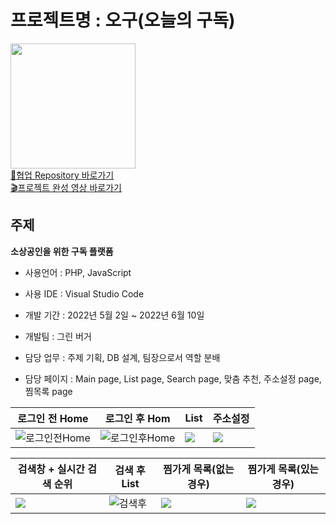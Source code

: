 프로젝트명 : 오구(오늘의 구독)
=====

<img src="https://user-images.githubusercontent.com/101936519/175867739-91775142-3af8-49f1-8635-e5e8c2adfaa8.png" width=200px></img>
<br>
[:link:협업 Repository 바로가기](https://github.com/rlagnswo0505/59-project)
<br>
[:clapper:프로젝트 완성 영상 바로가기](https://youtu.be/OsIKabWLk5U)

주제
-----
**소상공인을 위한 구독 플랫폼** 

- 사용언어 : PHP, JavaScript

- 사용 IDE : Visual Studio Code

- 개발 기간 : 2022년 5월 2일 ~ 2022년 6월 10일

- 개발팀 : 그린 버거

- 담당 업무 : 주제 기획, DB 설계, 팀장으로서 역할 분배

- 담당 페이지 : Main page, List page, Search page, 맞춤 추천, 주소설정 page, 찜목록 page

|로그인 전 Home|로그인 후 Hom|List|주소설정|
|-------------|------------|------------|-------------|
|<img src="https://user-images.githubusercontent.com/101936519/175876087-e252a8ac-add8-4fc8-a45b-04c6e8e10d67.jpg" alt="로그인전Home">|<img src="https://user-images.githubusercontent.com/101936519/175875735-9cbcb145-9f09-4b7b-bbdc-9cad7b4df6db.jpg" alt="로그인후Home">|<img src="https://user-images.githubusercontent.com/101936519/176115753-d52f2969-b7d8-4d63-a47a-fa2628f245a5.jpg">|<img src="https://user-images.githubusercontent.com/101936519/176115835-8f28ab1b-aa6e-4b43-ae4e-38fb63e3406e.jpg">|

|검색창 + 실시간 검색 순위|검색 후 List|찜가게 목록(없는 경우)|찜가게 목록(있는 경우)|
|-----------------------|------|-------|-------------------|
<img src="https://user-images.githubusercontent.com/101936519/176115574-63a64256-669c-4567-a960-4f26f4b71fbe.jpg">|<img src="https://user-images.githubusercontent.com/101936519/175875962-0ac8a182-d3a1-4036-9525-78280a21dcec.jpg" alt="검색후" >|<img src="https://user-images.githubusercontent.com/101936519/176118002-91c2e44d-a3cf-49e4-9d48-80424236c2c3.jpg" >|<img src="https://user-images.githubusercontent.com/101936519/176118167-8aaefd9a-bc51-422d-a501-5ce76d90e764.jpg">|




